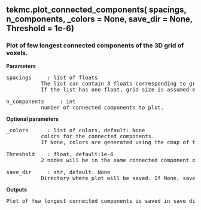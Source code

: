 ## tekmc.plot_connected_components( spacings, n_components, \_colors = None, save_dir = None, Threshold = 1e-6)

### Plot of few longest connected components of the 3D grid of voxels.

**Parameters**
<pre>
spacings	 : list of floats
		   The list can contain 3 floats corresponding to grid size along x, y and z direction (in nm). 
		   If the list has one float, grid size is assumed equal along all directions. Ex: [0.23,0.24,0.24], [0.24], etc.
		   
n_components 	 : int 
		   number of connected components to plot.  
</pre>
**Optional parameters**
<pre>
_colors		 : list of colors, default: None
		   colors for the connected components. 
		   If None, colors are generated using the cmap of tekmc object.
		   
Threshold	 : float, default:1e-6
		   2 nodes will be in the same connected component only if probability of transition between them is greater than Threshold.
		   
save_dir	 : str, default: None
  		   Directory where plot will be saved. If None, save_dir = ‘visualizations’.
</pre>
**Outputs**
<pre>
Plot of few longest connected components is saved in save_dir directory.
</pre>


